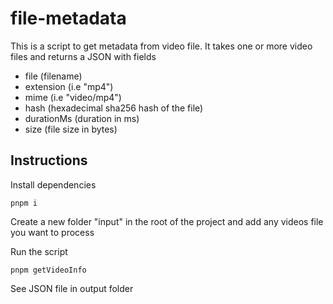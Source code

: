 # file-metadata

This is a script to get metadata from video file. It takes one or more video files and returns a JSON with fields

- file (filename)
- extension (i.e "mp4")
- mime (i.e "video/mp4")
- hash (hexadecimal sha256 hash of the file)
- durationMs (duration in ms)
- size (file size in bytes)

## Instructions

Install dependencies

```
pnpm i
```

Create a new folder "input" in the root of the project and add any videos file you want to process

Run the script

```
pnpm getVideoInfo
```

See JSON file in output folder
